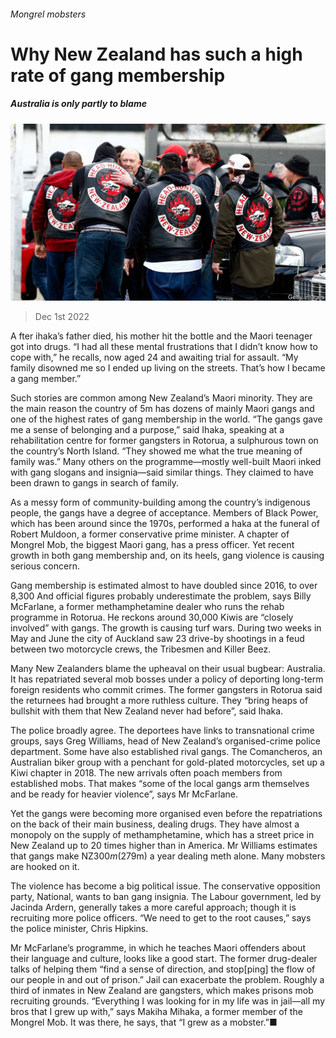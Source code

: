###### Mongrel mobsters

# Why New Zealand has such a high rate of gang membership 

##### Australia is only partly to blame 

![image](images/20221203_ASP505.jpg) 

> Dec 1st 2022 

A fter ihaka’s father died, his mother hit the bottle and the Maori teenager got into drugs. “I had all these mental frustrations that I didn’t know how to cope with,” he recalls, now aged 24 and awaiting trial for assault. “My family disowned me so I ended up living on the streets. That’s how I became a gang member.” 

Such stories are common among New Zealand’s Maori minority. They are the main reason the country of 5m has dozens of mainly Maori gangs and one of the highest rates of gang membership in the world. “The gangs gave me a sense of belonging and a purpose,” said Ihaka, speaking at a rehabilitation centre for former gangsters in Rotorua, a sulphurous town on the country’s North Island. “They showed me what the true meaning of family was.” Many others on the programme—mostly well-built Maori inked with gang slogans and insignia—said similar things. They claimed to have been drawn to gangs in search of family. 

As a messy form of community-building among the country’s indigenous people, the gangs have a degree of acceptance. Members of Black Power, which has been around since the 1970s, performed a haka at the funeral of Robert Muldoon, a former conservative prime minister. A chapter of Mongrel Mob, the biggest Maori gang, has a press officer. Yet recent growth in both gang membership and, on its heels, gang violence is causing serious concern.

Gang membership is estimated almost to have doubled since 2016, to over 8,300 And official figures probably underestimate the problem, says Billy McFarlane, a former methamphetamine dealer who runs the rehab programme in Rotorua. He reckons around 30,000 Kiwis are “closely involved” with gangs. The growth is causing turf wars. During two weeks in May and June the city of Auckland saw 23 drive-by shootings in a feud between two motorcycle crews, the Tribesmen and Killer Beez. 

Many New Zealanders blame the upheaval on their usual bugbear: Australia. It has repatriated several mob bosses under a policy of deporting long-term foreign residents who commit crimes. The former gangsters in Rotorua said the returnees had brought a more ruthless culture. They “bring heaps of bullshit with them that New Zealand never had before”, said Ihaka.

The police broadly agree. The deportees have links to transnational crime groups, says Greg Williams, head of New Zealand’s organised-crime police department. Some have also established rival gangs. The Comancheros, an Australian biker group with a penchant for gold-plated motorcycles, set up a Kiwi chapter in 2018. The new arrivals often poach members from established mobs. That makes “some of the local gangs arm themselves and be ready for heavier violence”, says Mr McFarlane. 

Yet the gangs were becoming more organised even before the repatriations on the back of their main business, dealing drugs. They have almost a monopoly on the supply of methamphetamine, which has a street price in New Zealand up to 20 times higher than in America. Mr Williams estimates that gangs make NZ$300m ($279m) a year dealing meth alone. Many mobsters are hooked on it.

The violence has become a big political issue. The conservative opposition party, National, wants to ban gang insignia. The Labour government, led by Jacinda Ardern, generally takes a more careful approach; though it is recruiting more police officers. “We need to get to the root causes,” says the police minister, Chris Hipkins.

Mr McFarlane’s programme, in which he teaches Maori offenders about their language and culture, looks like a good start. The former drug-dealer talks of helping them “find a sense of direction, and stop[ping] the flow of our people in and out of prison.” Jail can exacerbate the problem. Roughly a third of inmates in New Zealand are gangsters, which makes prisons mob recruiting grounds. “Everything I was looking for in my life was in jail—all my bros that I grew up with,” says Makiha Mihaka, a former member of the Mongrel Mob. It was there, he says, that “I grew as a mobster.”■


